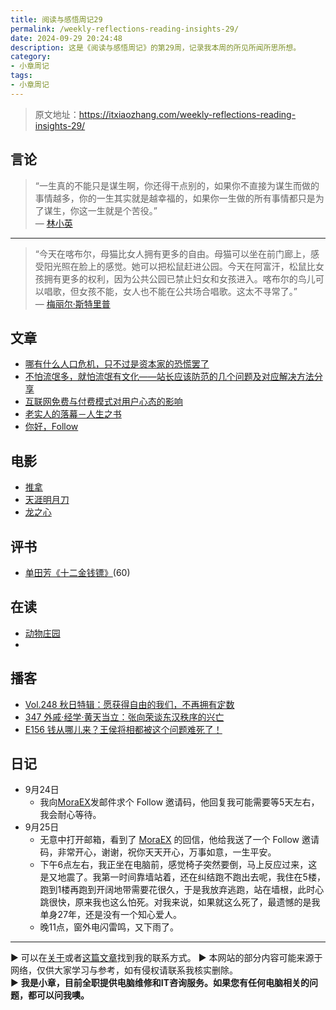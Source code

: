 ```yaml
---
title: 阅读与感悟周记29
permalink: /weekly-reflections-reading-insights-29/
date: 2024-09-29 20:24:48
description: 这是《阅读与感悟周记》的第29周，记录我本周的所见所闻所思所想。
category:
- 小章周记
tags:
- 小章周记
---
```


> 原文地址：<https://itxiaozhang.com/weekly-reflections-reading-insights-29/>  

## 言论
>
> “一生真的不能只是谋生啊，你还得干点别的，如果你不直接为谋生而做的事情越多，你的一生其实就是越幸福的，如果你一生做的所有事情都只是为了谋生，你这一生就是个苦役。”  
— [林小英](https://example.com)  

---  

> “今天在喀布尔，母猫比女人拥有更多的自由。母猫可以坐在前门廊上，感受阳光照在脸上的感觉。她可以把松鼠赶进公园。今天在阿富汗，松鼠比女孩拥有更多的权利，因为公共公园已禁止妇女和女孩进入。喀布尔的鸟儿可以唱歌，但女孩不能，女人也不能在公共场合唱歌。这太不寻常了。”  
— [梅丽尔·斯特里普](https://example.com)  

## 文章

- [哪有什么人口危机，只不过是资本家的恐慌罢了](https://www.shiguang.xyz/post/381.html)
- [不怕流氓多，就怕流氓有文化——站长应该防范的几个问题及对应解决方法分享](https://howiehz.top/archives/several-issues-website-administrators-should-guard-against)
- [互联网免费与付费模式对用户心态的影响](https://batora.ushiromiya.com/archives/An-Exploration-of-the-Impact-of-Free-and-Paid-Models-on-User-Mindsets-in-the-Internet-Landscape)
- [老实人的落幕－人生之书](https://www.uncleda.com/2641)
- [你好，Follow](https://www.moraex.com/suibi/7017.html)

## 电影

- [推拿](https://neodb.social/movie/4WzBsUhzv4IXog2TYyJAP4)
- [天涯明月刀](https://neodb.social/movie/6zJ7AFipcoQ0sgcNF7p59u)
- [龙之心](https://neodb.social/movie/4cePtG0UNLmvz56UP74unl)

## 评书

- [单田芳《十二金钱镖》](https://youtu.be/lRWwuzlmzGE)(60)

## 在读

- [动物庄园](https://neodb.social/book/2EGIQ2WFCiNSz8RNTc0Ous)
-

## 播客

- [Vol.248 秋日特辑：愿获得自由的我们，不再拥有定数](https://www.xiaoyuzhoufm.com/episode/66e8b8eff093b2f3cdc29d78)
- [347 外戚·经学·黄天当立：张向荣谈东汉秩序的兴亡](https://www.xiaoyuzhoufm.com/episode/66e40df85ca6d0ace3b5c8ec)
- [E156 钱从哪儿来？王侯将相都被这个问题难死了！](https://www.xiaoyuzhoufm.com/episode/66e3ddff5ca6d0ace3a8e19a)

## 日记

- 9月24日
 	- 我向[MoraEX](https://www.moraex.com/)发邮件求个 Follow 邀请码，他回复我可能需要等5天左右，我会耐心等待。
- 9月25日
 	- 无意中打开邮箱，看到了 [MoraEX](https://www.moraex.com/) 的回信，他给我送了一个 Follow 邀请码，非常开心，谢谢，祝你天天开心，万事如意，一生平安。
 	- 下午6点左右，我正坐在电脑前，感觉椅子突然要倒，马上反应过来，这是又地震了。我第一时间靠墙站着，还在纠结跑不跑出去呢，我住在5楼，跑到1楼再跑到开阔地带需要花很久，于是我放弃逃跑，站在墙根，此时心跳很快，原来我也这么怕死。对我来说，如果就这么死了，最遗憾的是我单身27年，还是没有一个知心爱人。
 	- 晚11点，窗外电闪雷鸣，又下雨了。

---
▶ 可以在[关于](https://itxiaozhang.com/about/)或者[这篇文章](https://itxiaozhang.com/about-computer-repair-services-with-me/)找到我的联系方式。
▶ 本网站的部分内容可能来源于网络，仅供大家学习与参考，如有侵权请联系我核实删除。  
▶ **我是小章，目前全职提供电脑维修和IT咨询服务。如果您有任何电脑相关的问题，都可以问我噢。**  
